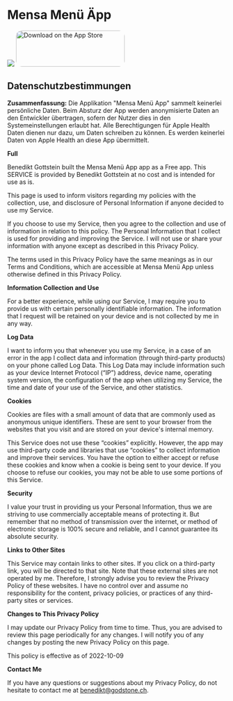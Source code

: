 #  Mensa Menü Äpp

<img src="https://tools-qr-production.s3.amazonaws.com/output/apple-toolbox/d2ece0123f637a80f13d299c518adbb7/604ce72c41210744e4cfcf4f4646dc7f.png"> <a href="https://apps.apple.com/ch/app/mensa-men%C3%BC-uni-bern/id6443430143?itsct=apps_box_badge&amp;itscg=30200" style="display: inline-block; overflow: hidden; border-radius: 13px; width: 250px; height: 83px;"><img src="https://tools.applemediaservices.com/api/badges/download-on-the-app-store/black/en-us?size=250x83&amp;releaseDate=1665360000&h=87d711018a9b4c4324f6b4d0f036790f" alt="Download on the App Store" style="border-radius: 13px; width: 250px; height: 83px;"></a>

## Datenschutzbestimmungen

**Zusammenfassung:**
Die Applikation "Mensa Menü App" sammelt keinerlei persönliche Daten. Beim Absturz der App werden anonymisierte Daten an den Entwickler übertragen, sofern der Nutzer dies in den Systemeinstellungen erlaubt hat.
Alle Berechtigungen für Apple Health Daten dienen nur dazu, um Daten schreiben zu können. Es werden keinerlei Daten von Apple Health an diese App übermittelt.

**Full**

Benedikt Gottstein built the Mensa Menü App app as a Free app. This SERVICE is provided by Benedikt Gottstein at no cost and is intended for use as is.

This page is used to inform visitors regarding my policies with the collection, use, and disclosure of Personal Information if anyone decided to use my Service.

If you choose to use my Service, then you agree to the collection and use of information in relation to this policy. The Personal Information that I collect is used for providing and improving the Service. I will not use or share your information with anyone except as described in this Privacy Policy.

The terms used in this Privacy Policy have the same meanings as in our Terms and Conditions, which are accessible at Mensa Menü App unless otherwise defined in this Privacy Policy.

**Information Collection and Use**

For a better experience, while using our Service, I may require you to provide us with certain personally identifiable information. The information that I request will be retained on your device and is not collected by me in any way.

**Log Data**

I want to inform you that whenever you use my Service, in a case of an error in the app I collect data and information (through third-party products) on your phone called Log Data. This Log Data may include information such as your device Internet Protocol (“IP”) address, device name, operating system version, the configuration of the app when utilizing my Service, the time and date of your use of the Service, and other statistics.

**Cookies**

Cookies are files with a small amount of data that are commonly used as anonymous unique identifiers. These are sent to your browser from the websites that you visit and are stored on your device's internal memory.

This Service does not use these “cookies” explicitly. However, the app may use third-party code and libraries that use “cookies” to collect information and improve their services. You have the option to either accept or refuse these cookies and know when a cookie is being sent to your device. If you choose to refuse our cookies, you may not be able to use some portions of this Service.

**Security**

I value your trust in providing us your Personal Information, thus we are striving to use commercially acceptable means of protecting it. But remember that no method of transmission over the internet, or method of electronic storage is 100% secure and reliable, and I cannot guarantee its absolute security.

**Links to Other Sites**

This Service may contain links to other sites. If you click on a third-party link, you will be directed to that site. Note that these external sites are not operated by me. Therefore, I strongly advise you to review the Privacy Policy of these websites. I have no control over and assume no responsibility for the content, privacy policies, or practices of any third-party sites or services.

**Changes to This Privacy Policy**

I may update our Privacy Policy from time to time. Thus, you are advised to review this page periodically for any changes. I will notify you of any changes by posting the new Privacy Policy on this page.

This policy is effective as of 2022-10-09

**Contact Me**

If you have any questions or suggestions about my Privacy Policy, do not hesitate to contact me at benedikt@godstone.ch.
